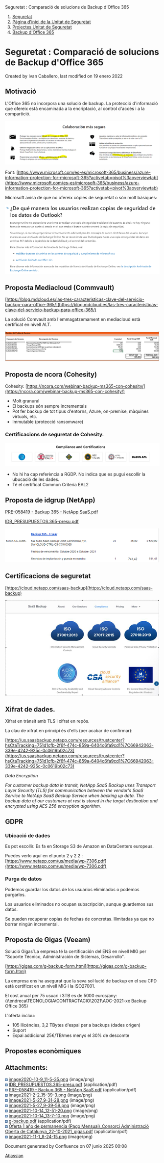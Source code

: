 Seguretat : Comparació de solucions de Backup d'Office 365  

1.  [Seguretat](index.md)
2.  [Pàgina d'inici de la Unitat de Seguretat](15368362.md)
3.  [Projectes Unitat de Seguretat](Projectes-Unitat-de-Seguretat_41517821.md)
4.  [Backup d'Office 365](64979561.md)

Seguretat : Comparació de solucions de Backup d'Office 365
==========================================================

Created by Ivan Caballero, last modified on 19 enero 2022

  

Motivació
---------

L'Office 365 no incorpora una solució de backup. La protecció d'informació que ofereix està encaminada a la encriptació, al control d'accés i a la compartició.

  

![](attachments/41519319/41523398.png)

Font: [https://www.microsoft.com/es-es/microsoft-365/business/azure-information-protection-for-microsoft-365?activetab=pivot%3aoverviewtab](https://www.microsoft.com/es-es/microsoft-365/business/azure-information-protection-for-microsoft-365?activetab=pivot%3aoverviewtab)

  

Microsoft avisa de que no ofereix còpies de seguretat o són molt bàsiques: 

  

![](attachments/41519319/41523399.png)

  

Proposta Mediacloud (Commvault)
-------------------------------

[https://blog.mdcloud.es/las-tres-caracteristicas-clave-del-servicio-backup-para-office-365/](https://blog.mdcloud.es/las-tres-caracteristicas-clave-del-servicio-backup-para-office-365/)

La solució Comvault amb l'emmagatzemament en mediacloud està certificat en nivell ALT.

  

![](attachments/41519319/64979055.png)

  

Proposta de ncora (Cohesity)
----------------------------

Cohesity: [https://ncora.com/webinar-backup-ms365-con-cohesity/](https://ncora.com/webinar-backup-ms365-con-cohesity/)

*   Molt granural
*   El backups són sempre incrementals
*   Pot fer backup de tot tipus d'entorns, Azure, on-premise, màquines virtuals, etc.
*   Immutable (protecció ransomware)

  

### Certificacions de seguretat de Cohesity.

![](attachments/41519319/61931874.png)

*   No hi ha cap referència a RGDP. No indica que es pugui escollir la ubucació de les dades.
*   Té el certificat Common Criteria EAL2

Proposta de idgrup (NetApp)
---------------------------

[PRE-058419 - Backup 365 - NetApp SaaS.pdf](attachments/41519319/41519322.pdf)

[IDB\_PRESUPUESTOS.365-presu.pdf](attachments/41519319/41519321.pdf)

  

![](attachments/41519319/41520722.png)

  

  

Certificacions de seguretat
---------------------------

[https://cloud.netapp.com/saas-backup](https://cloud.netapp.com/saas-backup)

  

![](attachments/41519319/41519320.png)

  

Xifrat de dades.
----------------

Xifrat en trànsit amb TLS i xifrat en repòs.

La clau de xifrat en principi és d'ells (per acabar de confirmar):

[https://us.saasbackup.netapp.com/resources/trustcenter?hsCtaTracking=751d1cfb-2f6f-474c-859a-6404c6fa9cd1%7C66942063-339e-4242-925c-0c0619b02c73](https://us.saasbackup.netapp.com/resources/trustcenter?hsCtaTracking=751d1cfb-2f6f-474c-859a-6404c6fa9cd1%7C66942063-339e-4242-925c-0c0619b02c73)

_Data Encryption_

_For customer backup data in transit, NetApp SaaS Backup uses Transport Layer Security (TLS) for communication between the vendor's SaaS Service to NetApp SaaS Backup Service when backing up data. The backup data of our customers at rest is stored in the target destination and encrypted using AES 256 encryption algorithm._

GDPR
----

### Ubicació de dades

Es pot escollir. Es fa en Storage S3 de Amazon en DataCenters europeus.

Puedes verlo aquí en el punto 2 y 2.2 : [https://www.netapp.com/us/media/wp-7306.pdf](https://www.netapp.com/us/media/wp-7306.pdf)

### Purga de datos

Podemos guardar los datos de los usuarios eliminados o podemos purgarlos.

Los usuarios eliminados no ocupan subscripción, aunque guardemos sus datos.

  

  

Se pueden recuperar copias de fechas de concretas. Ilimitadas ya que no borrar ningún incremental.

  

Proposta de Gigas (Veeam)
-------------------------

Solució Gigas´La empresa té la certificación del ENS en nivell MIG per "Soporte Técnico, Administración de Sistemas, Desarrollo".

[https://gigas.com/g-backup-form.html](https://gigas.com/g-backup-form.html)

La empresa ens ha asegurat que la seva sol·lució de backup en el seu CPD està certificat en un nivell MIG i la ISO27001.

El cost anual per 75 usuari i 3TB es de 5000 euros/any: (\\\\endreca\\TECNOLOGIA\\CONTRACTACIO\\2021\\AOC-2021-xx Backup Office 365)

L'oferta inclou:

*   105 llicències, 3,2 TBytes d'espai per a backups (dades origen)
*   Suport
*   Espai addicional 25€/TB/mes menys el 30% de descomte

Propostes econòmiques
---------------------

  

  

  

Attachments:
------------

![](images/icons/bullet_blue.gif) [image2020-10-9\_11-5-35.png](attachments/41519319/41519320.png) (image/png)  
![](images/icons/bullet_blue.gif) [IDB\_PRESUPUESTOS.365-presu.pdf](attachments/41519319/41519321.pdf) (application/pdf)  
![](images/icons/bullet_blue.gif) [PRE-058419 - Backup 365 - NetApp SaaS.pdf](attachments/41519319/41519322.pdf) (application/pdf)  
![](images/icons/bullet_blue.gif) [image2021-2-2\_15-39-3.png](attachments/41519319/41520722.png) (image/png)  
![](images/icons/bullet_blue.gif) [image2021-5-27\_9-31-28.png](attachments/41519319/41523398.png) (image/png)  
![](images/icons/bullet_blue.gif) [image2021-5-27\_9-39-59.png](attachments/41519319/41523399.png) (image/png)  
![](images/icons/bullet_blue.gif) [image2021-10-14\_12-51-20.png](attachments/41519319/61931874.png) (image/png)  
![](images/icons/bullet_blue.gif) [image2021-10-14\_13-7-10.png](attachments/41519319/61931876.png) (image/png)  
![](images/icons/bullet_blue.gif) [g-backup.pdf](attachments/41519319/61931877.pdf) (application/pdf)  
![](images/icons/bullet_blue.gif) [Oferta 1 año de permanencia (Pago Mensual)\_Consorci Administració Oberta de Catalunya\_22-10-2021\_gigas.pdf](attachments/41519319/64978947.pdf) (application/pdf)  
![](images/icons/bullet_blue.gif) [image2021-11-1\_8-24-15.png](attachments/41519319/64979055.png) (image/png)  

Document generated by Confluence on 07 junio 2025 00:08

[Atlassian](http://www.atlassian.com/)